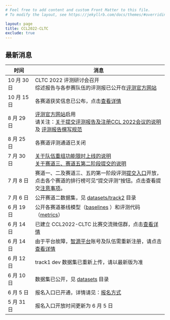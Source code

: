 ```yaml
---
# Feel free to add content and custom Front Matter to this file.
# To modify the layout, see https://jekyllrb.com/docs/themes/#overriding-theme-defaults

layout: page
title: CCL2022-CLTC
exclude: true
---
```


## 最新消息

| 时间       | 消息                                                         |
| ---------- | ------------------------------------------------------------ |
| 10 月 30 日 | CLTC 2022 评测研讨会召开 <br> 综述报告与各参赛队伍的评测报已公开在[评测官方网站](https://blcuicall.org/CCL2022-CLTC/report/) |
| 10 月 15 日 | 各赛道获奖信息已公布，点击[查看详情](https://blcuicall.org/CCL2022-CLTC/message/2022/10/15/award.html) |
| 8 月 29 日 | [评测官方网站](https://blcuicall.github.io/CCL2022-CLTC/)启用 <br>请关注：[关于提交评测报告及注册CCL 2022会议的说明](https://blcuicall.github.io/CCL2022-CLTC/message/2022/08/29/report-submmision.html) <br>及 [评测报告撰写规范](https://blcuicall.github.io/CCL2022-CLTC/message/2022/08/29/report-writing.html) |
| 8 月 25 日 | 各赛道评测通道已关闭                                         |
| 7 月 30 日 | [关于队伍重组功能限时上线的说明](https://github.com/blcuicall/CCL2022-CLTC/tree/main/info/07-31-reorganize.md)  <br>[关于赛道三、赛道五第二阶段提交的说明](https://github.com/blcuicall/CCL2022-CLTC/tree/main/info/07-31-phrase-2.md) |
| 7 月 8 日  | 赛道一、二及赛道三、五的第一阶段评测[提交入口](http://cuge.baai.ac.cn/#/ccl_yaclc)开放，<br>点击各个赛道的排行榜可见“提交评测”按钮。点击查看提交[注意事项](https://github.com/blcuicall/CCL2022-CLTC/tree/main/info/07-08-submit-guidline.md)。 |
| 7 月 6 日  | 公开赛道二数据集，见 [datasets/track2](https://github.com/blcuicall/CCL2022-CLTC/tree/main/datasets/track2) 目录 |
| 6 月 19 日 | 公开各赛道基线模型（[baselines](https://github.com/blcuicall/CCL2022-CLTC/tree/main/baselines) ）和评测代码（[metrics](https://github.com/blcuicall/CCL2022-CLTC/tree/main/metrics)） |
| 6 月 14 日 | 已建立 CCL2022-CLTC 比赛交流微信群，点击[查看详情](https://github.com/blcuicall/CCL2022-CLTC/tree/main/info/06-14-wechat-group.md) |
| 6 月 14 日 | 由于平台故障，[智源平台](http://cuge.baai.ac.cn/#/ccl_yaclc)账号及队伍需重新注册，请点击[查看详情](https://github.com/blcuicall/CCL2022-CLTC/tree/main/info/06-14-cuge-re-register.md) |
| 6 月 12 日 | track1 dev 数据集已重新上传，请以最新版为准                  |
| 6 月 10 日 | 数据集已公开，见 [datasets](https://github.com/blcuicall/CCL2022-CLTC/tree/main/datasets) 目录 |
| 6 月 5 日  | 报名入口已开通，详情请见：[报名方式](https://blcuicall.github.io/CCL2022-CLTC/intro/#6-报名方式) |
| 5 月 31 日 | 报名入口开放时间更新为 6 月 5 日                             |
